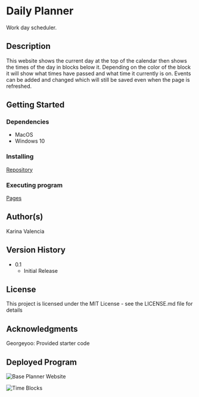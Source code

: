 # Daily Planner

Work day scheduler.

## Description

This website shows the current day at the top of the calendar then shows the times of the day in blocks below it. Depending on the color of the block it will show what times have passed and what time it currently is on. Events can be added and changed which will still be saved even when the page is refreshed.

## Getting Started

### Dependencies

* MacOS
* Windows 10

### Installing

[Repository](https://github.com/Valencia01/daily-planner)

### Executing program

[Pages](https://valencia01.github.io/daily-planner/)

## Author(s)

Karina Valencia

## Version History

* 0.1
    * Initial Release

## License

This project is licensed under the MIT License - see the LICENSE.md file for details

## Acknowledgments

Georgeyoo: Provided starter code

## Deployed Program

![Base Planner Website]()


![Time Blocks]()


